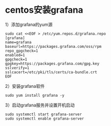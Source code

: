 # centos安装grafana

1）添加grafana的yum源

```shell
sudo cat <<EOF > /etc/yum.repos.d/grafana.repo
[grafana]
name=grafana
baseurl=https://packages.grafana.com/oss/rpm
repo_gpgcheck=1
enabled=1
gpgcheck=1
gpgkey=https://packages.grafana.com/gpg.key
sslverify=1
sslcacert=/etc/pki/tls/certs/ca-bundle.crt
EOF
```

2）安装grafana软件

```shell
sudo yum install grafana -y
```

3）启动grafana服务并设置开机启动

```shell
sudo systemctl start grafana-server
sudo systemctl enable grafana-server
```
